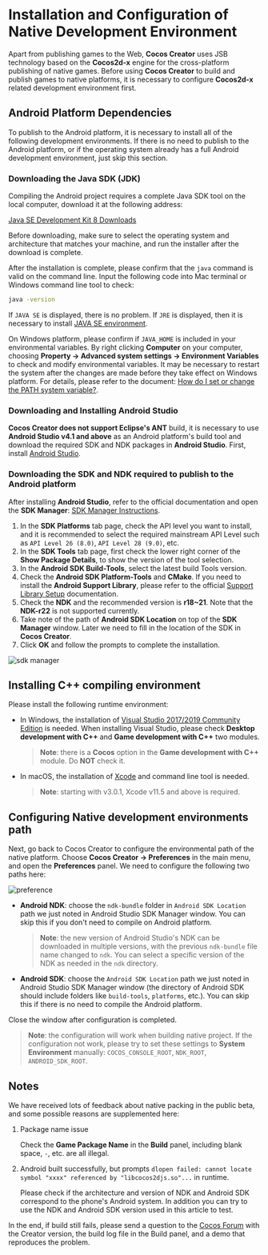 # Installation and Configuration of Native Development Environment

Apart from publishing games to the Web, **Cocos Creator** uses JSB technology based on the **Cocos2d-x** engine for the cross-platform publishing of native games. Before using **Cocos Creator** to build and publish games to native platforms, it is necessary to configure **Cocos2d-x** related development environment first.

## Android Platform Dependencies

To publish to the Android platform, it is necessary to install all of the following development environments. If there is no need to publish to the Android platform, or if the operating system already has a full Android development environment, just skip this section.

### Downloading the Java SDK (JDK)

Compiling the Android project requires a complete Java SDK tool on the local computer, download it at the following address:

[Java SE Development Kit 8 Downloads](https://www.oracle.com/java/technologies/downloads/#java8)

Before downloading, make sure to select the operating system and architecture that matches your machine, and run the installer after the download is complete.

After the installation is complete, please confirm that the `java` command is valid on the command line. Input the following code into Mac terminal or Windows command line tool to check:

```bash
java -version
```

If `JAVA SE` is displayed, there is no problem. If `JRE` is displayed, then it is necessary to install [JAVA SE environment](http://www.oracle.com/technetwork/java/javase/downloads/index.html).

On Windows platform, please confirm if `JAVA_HOME` is included in your environmental variables. By right clicking **Computer** on your computer, choosing **Property -> Advanced system settings -> Environment Variables** to check and modify environmental variables. It may be necessary to restart the system after the changes are made before they take effect on Windows platform. For details, please refer to the document: [How do I set or change the PATH system variable?](https://www.java.com/en/download/help/path.xml).

### Downloading and Installing Android Studio

**Cocos Creator does not support Eclipse's ANT** build, it is necessary to use **Android Studio v4.1 and above** as an Android platform's build tool and download the required SDK and NDK packages in **Android Studio**. First, install [Android Studio](https://developer.android.com/studio#downloads).

### Downloading the SDK and NDK required to publish to the Android platform

After installing **Android Studio**, refer to the official documentation and open the **SDK Manager**: [SDK Manager Instructions](https://developer.android.com/studio/intro/update.html#sdk-manager).

1. In the **SDK Platforms** tab page, check the API level you want to install, and it is recommended to select the required mainstream API Level such as `API Level 26 (8.0)`, `API Level 28 (9.0)`, etc.
2. In the **SDK Tools** tab page, first check the lower right corner of the **Show Package Details**, to show the version of the tool selection.
3. In the **Android SDK Build-Tools**, select the latest build Tools version.
4. Check the **Android SDK Platform-Tools** and **CMake**. If you need to install the **Android Support Library**, please refer to the official [Support Library Setup](https://developer.android.com/topic/libraries/support-library/setup) documentation.
5. Check the **NDK** and the recommended version is **r18~21**. Note that the **NDK-r22** is not supported currently.
6. Take note of the path of **Android SDK Location** on top of the **SDK Manager** window. Later we need to fill in the location of the SDK in **Cocos Creator**.
7. Click **OK** and follow the prompts to complete the installation.

![sdk manager](setup-native-development/sdk-manager.png)

## Installing C++ compiling environment

Please install the following runtime environment:

- In Windows, the installation of [Visual Studio 2017/2019 Community Edition](https://www.visualstudio.com/downloads/download-visual-studio-vs) is needed. When installing Visual Studio, please check **Desktop development with C++** and **Game development with C++** two modules.

  > **Note**: there is a **Cocos** option in the **Game development with C++** module. Do **NOT** check it.

- In macOS, the installation of [Xcode](https://developer.apple.com/xcode/download/) and command line tool is needed.

  > **Note**: starting with v3.0.1, Xcode v11.5 and above is required.

## Configuring Native development environments path

Next, go back to Cocos Creator to configure the environmental path of the native platform. Choose **Cocos Creator -> Preferences** in the main menu, and open the **Preferences** panel. We need to configure the following two paths here:

![preference](setup-native-development/sdk.png)

- **Android NDK**: choose the `ndk-bundle` folder in `Android SDK Location` path we just noted in Android Studio SDK Manager window. You can skip this if you don't need to compile on Android platform.

  > **Note**: the new version of Android Studio's NDK can be downloaded in multiple versions, with the previous `ndk-bundle` file name changed to `ndk`. You can select a specific version of the NDK as needed in the `ndk` directory.

- **Android SDK**: choose the `Android SDK Location` path we just noted in Android Studio SDK Manager window (the directory of Android SDK should include folders like `build-tools`, `platforms`, etc.). You can skip this if there is no need to compile the Android platform.

Close the window after configuration is completed.

> **Note**: the configuration will work when building native project. If the configuration not work, please try to set these settings to **System Environment** manually: `COCOS_CONSOLE_ROOT`, `NDK_ROOT`, `ANDROID_SDK_ROOT`.

## Notes

We have received lots of feedback about native packing in the public beta, and some possible reasons are supplemented here:

1. Package name issue

    Check the **Game Package Name** in the **Build** panel, including blank space, `-`, etc. are all illegal.

2. Android built successfully, but prompts `dlopen failed: cannot locate symbol "xxxx" referenced by "libcocos2djs.so"...` in runtime.

    Please check if the architecture and version of NDK and Android SDK correspond to the phone's Android system. In addition you can try to use the NDK and Android SDK version used in this article to test.

In the end, if build still fails, please send a question to the [Cocos Forum](https://discuss.cocos2d-x.org/c/33) with the Creator version, the build log file in the Build panel, and a demo that reproduces the problem.
